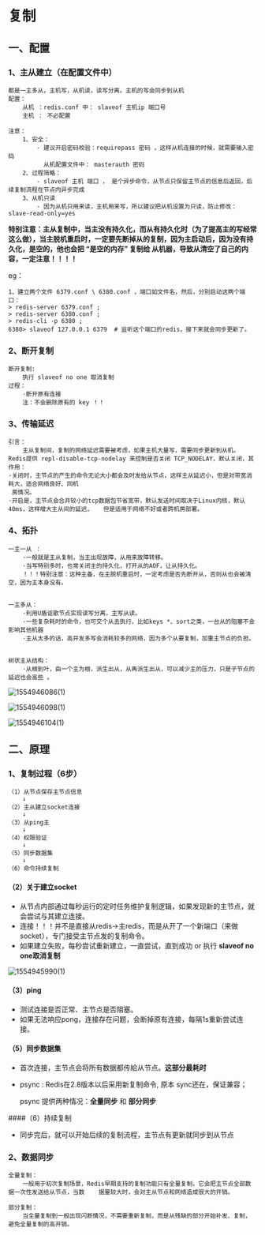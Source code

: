 # 复制

## 一、配置

### 1、主从建立（在配置文件中）

```
都是一主多从，主机写，从机读，读写分离。主机的写会同步到从机
配置：
	从机 ：redis.conf 中： slaveof 主机ip 端口号
	主机 ： 不必配置

注意：
	1、安全：
		- 建议开启密码校验：requirepass 密码 ，这样从机连接的时候，就需要输入密码
		  从机配置文件中： masterauth 密码
	2、过程简略：	
		- slaveof 主机 端口 ， 是个异步命令，从节点只保留主节点的信息后返回，后续复制流程在节点内异步完成
	3、从机只读
		- 因为从机只用来读，主机用来写，所以建议把从机设置为只读，防止修改：slave-read-only=yes
```

**特别注意：主从复制中，当主没有持久化，而从有持久化时（为了提高主的写经常这么做），当主脱机重启时，一定要先断掉从的复制，因为主启动后，因为没有持久化，是空的，他也会把 “是空的内存” 复制给 从机器，导致从清空了自己的内容，一定注意！！！！**

eg：

```
1、建立两个文件 6379.conf \ 6380.conf ，端口如文件名，然后，分别启动这两个端口：
> redis-server 6379.conf ;
> redis-server 6380.conf ;
> redis-cli -p 6380 ;
6380> slaveof 127.0.0.1 6379  # 监听这个端口的redis，接下来就会同步更新了。 
```







### 2、断开复制

```
断开复制:
	执行 slaveof no one 取消复制 
过程：
	·断开原有连接
	注：不会删除原有的 key ！！
```



### 3、传输延迟

```
引言：
	主从复制间，复制的网络延迟需要被考虑，如果主机大量写，需要同步更新到从机。
Redis提供 repl-disable-tcp-nodelay 来控制是否关闭 TCP_NODELAY，默认关闭，其作用：
·关闭时，主节点的产生的命令无论大小都会及时发给从节点，这样主从延迟小，但是对带宽消耗大，适合网络良好、同机 
 房情况。
·开启是，主节点会合并较小的tcp数据包节省宽带，默认发送时间取决于Linux内核，默认40ms，这样增大主从间的延迟，   但是适用于网络不好或者跨机房部署。
```



### 4、拓扑

```
一主一从 ： 
	·一般就是主从复制，当主出现故障，从用来故障转移。
	·当写特别多时，也常关闭主的持久化，打开从的AOF，让从持久化。
	！！！特别注意：这种主备，在主脱机重启时，一定考虑是否先断开从，否则从也会被清空，因为主本身没有。
	
	
一主多从：
	·利用U盾讴歌节点实现读写分离，主写从读。
	·一些复杂耗时的命令，也可交个从去执行，比如keys *、sort之类，一台从的阻塞不会影响其他机器
	·主从太多的话，高并发多写会消耗较多的网络，因为多个从要复制，加重主节点的负担。
	
	
树状主从结构：
	·从根到叶，由一个主为根，派生出从，从再派生出从，可以减少主的压力，只是子节点的延迟也会高些 。 
```

![1554946086(1)](D:\0书\专业\redis\图片\第六章\1554946086(1).png)

![1554946098(1)](D:\0书\专业\redis\图片\第六章\1554946098(1).png)

![1554946104(1)](D:\0书\专业\redis\图片\第六章\1554946104(1).png)

## 二、原理

### 1、复制过程（6步）

```
（1）从节点保存主节点信息
	↓
（2）主从建立socket连接
	↓
（3）从ping主
	↓
（4）权限验证
	↓
（5）同步数据集
	↓
（6）命令持续复制
```

#### （2）关于建立socket 

- 从节点内部通过每秒运行的定时任务维护复制逻辑，如果发现新的主节点，就会尝试与其建立连接。
- 连接！！！并不是直接从redis→主redis，而是从开了一个新端口（来做socket），专门接受主节点发的复制命令。
- 如果建立失败，每秒尝试重新建立，一直尝试，直到成功 or 执行 **slaveof no one取消复制**

![1554945990(1)](D:\0书\专业\redis\图片\第六章\1554945990(1).png)

#### （3）ping

- 测试连接是否正常、主节点是否阻塞。
- 如果无法响应pong，连接存在问题，会断掉原有连接，每隔1s重新尝试连接。

#### （5）同步数据集

- 首次连接，主节点会将所有数据都传給从节点。**这部分最耗时**

- psync : Redis在2.8版本以后采用新复制命令, 原本 sync还在，保证兼容；

  psync 提供两种情况：**全量同步** 和  **部分同步**

####（6）持续复制

- 同步完后，就可以开始后续的复制流程，主节点有更新就同步到从节点





### 2、数据同步

```
全量复制：
	一般用于初次复制场景，Redis早期支持的复制功能只有全量复制，它会把主节点全部数据一次性发送给从节点，当数	  据量较大时，会对主从节点和网络造成很大的开销。
	
部分复制：
	当全量复制到一般出现闪断情况，不需要重新复制，而是从残缺的部分开始补发、复制，避免全量复制的高开销。
```







